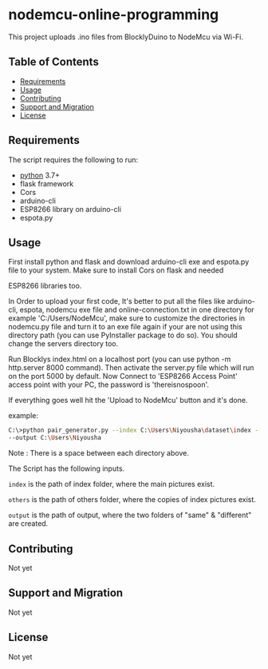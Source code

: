 # nodemcu-online-programming
This project uploads .ino files from BlocklyDuino to NodeMcu via Wi-Fi. 


Table of Contents
-----------------

  * [Requirements](#requirements)
  * [Usage](#usage)
  * [Contributing](#contributing)
  * [Support and Migration](#support-and-migration)
  * [License](#license)

Requirements
------------

The script requires the following to run:

  * [python][python] 3.7+
  * flask framework 
  * Cors
  * arduino-cli
  * ESP8266 library on arduino-cli
  * espota.py 


[python]: https://www.python.org/downloads/

Usage
-----

First install python and flask and download arduino-cli exe and espota.py file to your system. Make sure to install Cors on flask and needed

ESP8266 libraries too.

In Order to upload your first code, It's better to put all the files like arduino-cli, espota, nodemcu exe file and online-connection.txt in one directory for example 'C:/Users/NodeMcu', make sure to customize the directories in nodemcu.py file and turn it to an exe file again if your are not using this directory path (you can use PyInstaller package to do so). You should change the servers directory too.

Run Blocklys index.html on a localhost port (you can use python -m http.server 8000 command). Then activate the server.py file which will run on the port 5000 by default. Now Connect to 'ESP8266 Access Point' access point with your PC, the password is 'thereisnospoon'.

If everything goes well hit the 'Upload to NodeMcu' button and it's done. 


example:
```sh
C:\>python pair_generator.py --index C:\Users\Niyousha\dataset\index --others C:\Users\Niyousha\dataset\others
--output C:\Users\Niyousha

```
Note : There is a space between each directory above.

The Script has the following inputs.

`index` is the path of index folder, where the main pictures exist.

`others` is the path of others folder, where the copies of index pictures exist.

`output` is the path of output, where the two folders of "same" & "different" are created.


Contributing
-----

Not yet

Support and Migration
-----

Not yet

License
-----

Not yet  


